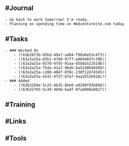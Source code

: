 ## #Journal
	- Go back to work tomorrow! I'm ready.
	- Planning on spending time on #Adventureite.com today
## #Tasks
	- ### Worked On
		- ((63b2673b-b5bd-49a7-a404-f98a6e53c4f3))
		- ((63a3a25a-03b1-4709-9777-e8694b5fc39b))
		- ((63a3a25a-0370-4fd5-91aa-d5b8a522b19b))
		- ((63a3a25a-75da-41a7-9bdb-6a5248b94589))
		- ((63a3a25a-c280-404f-8f8c-238f1247d345))
		- ((63a3a25a-4241-4f27-bfa7-4aa2b52b918c))
	- ### Added
		- ((63b326de-5c25-4b35-8be0-a9298fd3b89d))
		- ((63b32703-5c39-4b9d-badf-0fad080a9827))
## #Training
## #Links
## #Tools